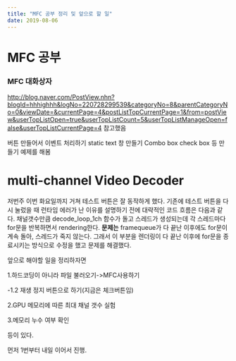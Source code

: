 ```yaml
---
title: "MFC 공부 정리 및 앞으로 할 일"
date: 2019-08-06
---
```

MFC 공부
==========================
### MFC 대화상자
http://blog.naver.com/PostView.nhn?blogId=hhhighhh&logNo=220728299539&categoryNo=8&parentCategoryNo=0&viewDate=&currentPage=4&postListTopCurrentPage=1&from=postView&userTopListOpen=true&userTopListCount=5&userTopListManageOpen=false&userTopListCurrentPage=4
참고했음

버튼 만들어서 이벤트 처리하기
static text 창 만들기
Combo box
check box 등
만들기 예제를 해봄

multi-channel Video Decoder
=========================
저번주 이번 화요일까지 거쳐 테스트 버튼은 잘 동작하게 했다.
기존에 테스트 버튼을 다시 눌렀을 때 런타임 에러가 난 이유를 설명하기 전에 대략적인 코드 흐름은 다음과 같다.
채널갯수만큼 decode_loop_1ch 함수가 돌고 스레드가 생성되는데 각 스레드마다 for문을 반복하면서 rendering한다.
**문제는** framequeue가 다 끝난 이후에도 for문이 계속 돌아, 스레드가 죽지 않는다. 
그래서 이 부분을 렌더링이 다 끝난 이후에 for문을 종료시키는 방식으로 수정을 했고 문제를 해결했다.

앞으로 해야할 일을 정리하자면

1.하드코딩이 아니라 파일 불러오기->MFC사용하기

  -1.2 재생 정지 버튼으로 하기(지금은 체크버튼임)
  
2.GPU 메모리에 따른 최대 채널 갯수 실험

3.메모리 누수 여부 확인

등이 있다.

먼저 1번부터 내일 이어서 진행.
